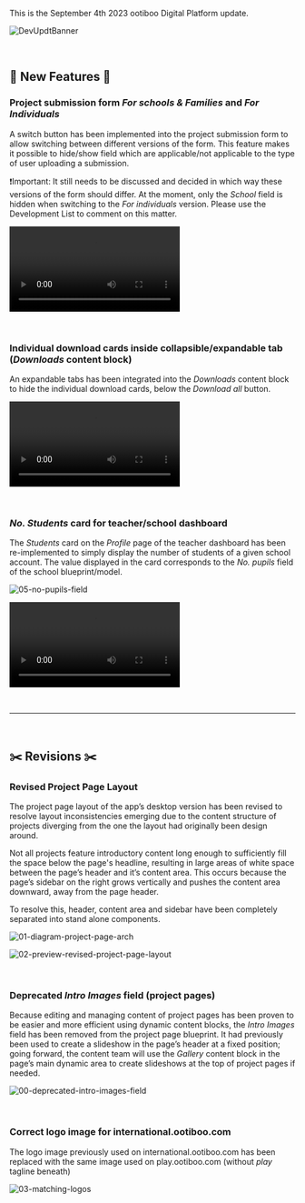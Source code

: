 This is the September 4th 2023 ootiboo Digital Platform update.

![DevUpdtBanner](https://github.com/joh-sch/ootiboo-Update-Notes/assets/39758027/ab4bdfdf-1008-41b8-9ca6-f3d5f05aa6d5)

<br>

## 🚀 New Features 🚀

### Project submission form _For schools & Families_ and _For Individuals_

A switch button has been implemented into the project submission form to allow switching between different versions of the form. This feature makes it possible to hide/show field which are applicable/not applicable to the type of user uploading a submission.

❗Important: It still needs to be discussed and decided in which way these versions of the form should differ. At the moment, only the _School_ field is hidden when switching to the _For individuals_ version. Please use the Development List to comment on this matter.

<video 
  src     ="https://github.com/joh-sch/ootiboo-Update-Notes/assets/39758027/d80f7bbc-87e3-43f0-b6ff-75aa4779332d" 
  controls="controls" 
  style   ="max-width: 100%;">
</video>

<br>

### Individual download cards inside collapsible/expandable tab (_Downloads_ content block)

An expandable tabs has been integrated into the _Downloads_ content block to hide the individual download cards, below the _Download all_ button.

<video 
  src     ="https://github.com/joh-sch/ootiboo-Update-Notes/assets/39758027/00bba01d-8d6e-4a70-beab-a176c11307eb" 
  controls="controls" 
  style   ="max-width: 100%;">
</video>

<br>

### _No. Students_ card for teacher/school dashboard

The _Students_ card on the _Profile_ page of the teacher dashboard has been re-implemented to simply display the number of students of a given school account. The value displayed in the card corresponds to the _No. pupils_ field of the school blueprint/model.

![05-no-pupils-field](https://github.com/joh-sch/ootiboo-Update-Notes/assets/39758027/87929167-994b-402c-857d-b1075a780cde)

<video 
  src     ="https://github.com/joh-sch/ootiboo-Update-Notes/assets/39758027/56fecf6f-b380-43d7-806d-3008eaa259d1" 
  controls="controls" 
  style   ="max-width: 100%;">
</video>

<br>

---

<br>

## ✂️ Revisions ✂️

### Revised Project Page Layout

The project page layout of the app’s desktop version has been revised to resolve layout inconsistencies emerging due to the content structure of projects diverging from the one the layout had originally been design around.

Not all projects feature introductory content long enough to sufficiently fill the space below the page's headline, resulting in large areas of white space between the page’s header and it’s content area. This occurs because the page’s sidebar on the right grows vertically and pushes the content area downward, away from the page header.

To resolve this, header, content area and sidebar have been completely separated into stand alone components.

![01-diagram-project-page-arch](https://github.com/joh-sch/ootiboo-Update-Notes/assets/39758027/c6dbe4c5-337e-434b-b956-5885864cd20d)

![02-preview-revised-project-page-layout](https://github.com/joh-sch/ootiboo-Update-Notes/assets/39758027/2d424519-48a3-4612-a142-ec47515d8c08)

<br>

### Deprecated _Intro Images_ field (project pages)

Because editing and managing content of project pages has been proven to be easier and more efficient using dynamic content blocks, the _Intro Images_ field has been removed from the project page blueprint. It had previously been used to create a slideshow in the page’s header at a fixed position; going forward, the content team will use the _Gallery_ content block in the page’s main dynamic area to create slideshows at the top of project pages if needed.

![00-deprecated-intro-images-field](https://github.com/joh-sch/ootiboo-Update-Notes/assets/39758027/e8394480-9423-495d-8647-879b34573732)

<br>

### Correct logo image for international.ootiboo.com

The logo image previously used on international.ootiboo.com has been replaced with the same image used on play.ootiboo.com (without _play_ tagline beneath)

![03-matching-logos](https://github.com/joh-sch/ootiboo-Update-Notes/assets/39758027/f9c7029f-e056-448f-ab93-ae85425987f3)

<br>

